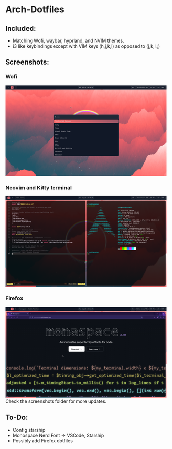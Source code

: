 # Arch-Dotfiles
## Included:
* Matching Wofi, waybar, hyprland, and NVIM themes.
* i3 like keybindings except with VIM keys (h,j,k,l) as opposed to (j,k,l,;)

## Screenshots:
### Wofi
![Screenshot 1](https://github.com/TPi-Home/Arch-Dotfiles/blob/main/screenshots/screen-2025-09-24_02-39-24.png)
### Neovim and Kitty terminal 
![Screenshot 2](https://github.com/TPi-Home/Arch-Dotfiles/blob/main/screenshots/screen-2025-09-23_06-49-10.png)
### Firefox
![Screenshot 2](https://github.com/TPi-Home/Arch-Dotfiles/blob/main/screenshots/screen-2025-09-23_06-54-17.png)
Check the screenshots folder for more updates.

## To-Do:
* Config starship
* Monospace Nerd Font -> VSCode, Starship
* Possibly add Firefox dotfiles
